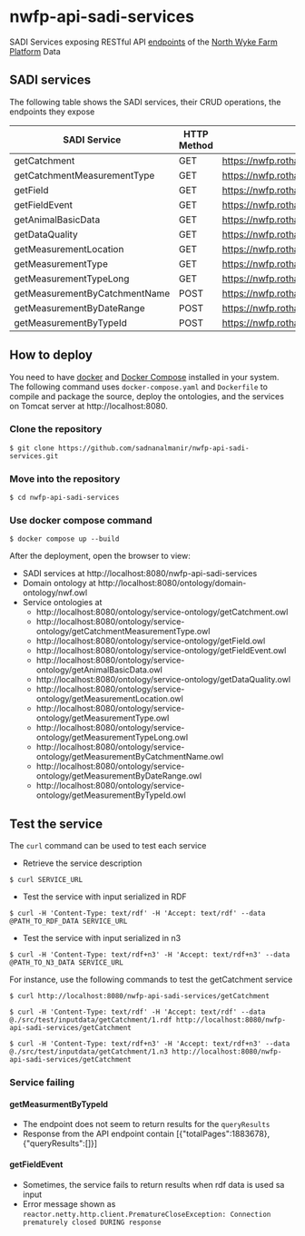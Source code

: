 # nwfp-api-sadi-services
SADI Services exposing RESTful API [endpoints](https://red-crescent-623716.postman.co/documentation/7453000-ae05790f-8bea-4c3c-8b9c-006ebab9e13e) of the [North Wyke Farm Platform](https://nwfp.rothamsted.ac.uk/) Data 

## SADI services
The following table shows the SADI services, their CRUD operations, the endpoints they expose

| SADI Service                  | HTTP Method | Endpoint                                                          |
|-------------------------------|-------------|-------------------------------------------------------------------|
| getCatchment                  | GET         | https://nwfp.rothamsted.ac.uk:8443/getCatchments                  |
| getCatchmentMeasurementType   | GET         | https://nwfp.rothamsted.ac.uk:8443/getCatchmentMeasurementTypes   |
| getField                      | GET         | https://nwfp.rothamsted.ac.uk:8443/getFields                      |
| getFieldEvent                 | GET         | https://nwfp.rothamsted.ac.uk:8443/getFieldEvents                 |
| getAnimalBasicData            | GET         | https://nwfp.rothamsted.ac.uk:8443/getAnimalBasicData             |
| getDataQuality                | GET         | https://nwfp.rothamsted.ac.uk:8443/getDataQualities               |
| getMeasurementLocation        | GET         | https://nwfp.rothamsted.ac.uk:8443/getMeasurementLocations        |
| getMeasurementType            | GET         | https://nwfp.rothamsted.ac.uk:8443/getMeasurementTypes            |
| getMeasurementTypeLong        | GET         | https://nwfp.rothamsted.ac.uk:8443/getMeasurementTypesLong        |
| getMeasurementByCatchmentName | POST        | https://nwfp.rothamsted.ac.uk:8443/getMeasurementsByCatchmentName |
| getMeasurementByDateRange     | POST        | https://nwfp.rothamsted.ac.uk:8443/getMeasurementsByDateRange     |
| getMeasurementByTypeId        | POST        | https://nwfp.rothamsted.ac.uk:8443/getMeasurementsByDateRange     |


## How to deploy
You need to have [docker](https://docs.docker.com/get-docker/) and [Docker Compose](https://docs.docker.com/compose/install/) 
installed in your system. The following command uses `docker-compose.yaml` and `Dockerfile` to compile and package the source, 
deploy the ontologies, and the services on Tomcat server at http://localhost:8080.

### Clone the repository
```shell
$ git clone https://github.com/sadnanalmanir/nwfp-api-sadi-services.git 
```

### Move into the repository
```shell
$ cd nwfp-api-sadi-services
```
### Use docker compose command

```shell
$ docker compose up --build
```

After the deployment, open the browser to view:

- SADI services at http://localhost:8080/nwfp-api-sadi-services
- Domain ontology at http://localhost:8080/ontology/domain-ontology/nwf.owl
- Service ontologies at
  - http://localhost:8080/ontology/service-ontology/getCatchment.owl
  - http://localhost:8080/ontology/service-ontology/getCatchmentMeasurementType.owl
  - http://localhost:8080/ontology/service-ontology/getField.owl
  - http://localhost:8080/ontology/service-ontology/getFieldEvent.owl
  - http://localhost:8080/ontology/service-ontology/getAnimalBasicData.owl
  - http://localhost:8080/ontology/service-ontology/getDataQuality.owl
  - http://localhost:8080/ontology/service-ontology/getMeasurementLocation.owl
  - http://localhost:8080/ontology/service-ontology/getMeasurementType.owl
  - http://localhost:8080/ontology/service-ontology/getMeasurementTypeLong.owl
  - http://localhost:8080/ontology/service-ontology/getMeasurementByCatchmentName.owl
  - http://localhost:8080/ontology/service-ontology/getMeasurementByDateRange.owl
  - http://localhost:8080/ontology/service-ontology/getMeasurementByTypeId.owl

## Test the service
The `curl` command can be used to test each service
- Retrieve the service description
```shell
$ curl SERVICE_URL
```
- Test the service with input serialized in RDF
```shell
$ curl -H 'Content-Type: text/rdf' -H 'Accept: text/rdf' --data @PATH_TO_RDF_DATA SERVICE_URL
```
- Test the service with input serialized in n3
```shell
$ curl -H 'Content-Type: text/rdf+n3' -H 'Accept: text/rdf+n3' --data @PATH_TO_N3_DATA SERVICE_URL
```

For instance, use the following commands to test the getCatchment service
```shell
$ curl http://localhost:8080/nwfp-api-sadi-services/getCatchment
```
```shell
$ curl -H 'Content-Type: text/rdf' -H 'Accept: text/rdf' --data @./src/test/inputdata/getCatchment/1.rdf http://localhost:8080/nwfp-api-sadi-services/getCatchment
```
```shell
$ curl -H 'Content-Type: text/rdf+n3' -H 'Accept: text/rdf+n3' --data @./src/test/inputdata/getCatchment/1.n3 http://localhost:8080/nwfp-api-sadi-services/getCatchment
```


### Service failing
#### getMeasurmentByTypeId
- The endpoint does not seem to return results for the `queryResults`
- Response from the API endpoint contain [{"totalPages":1883678},{"queryResults":[]}]
#### getFieldEvent
- Sometimes, the service fails to return results when rdf data is used sa input
- Error message shown as `reactor.netty.http.client.PrematureCloseException: Connection prematurely closed DURING response`